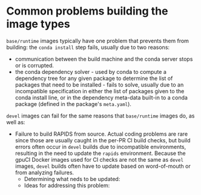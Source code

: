 # Common problems building the image types

`base/runtime` images typically have one problem that prevents them from building: the `conda install` step fails, usually due to two reasons:

- communication between the build machine and the conda server stops or is corrupted.
- the conda dependency solver - used by conda to compute a dependency tree for any given package to determine the list of packages that need to be installed - fails to solve, usually due to an incompatible specification in either the list of packages given to the conda install line, or in the dependency meta-data built-in to a conda package (defined in the package's `meta.yaml`).

`devel` images can fail for the same reasons that `base/runtime` images do, as well as:

- Failure to build RAPIDS from source. Actual coding problems are rare since those are usually caught in the per-PR CI build checks, but build errors often occur in `devel` builds due to incompatible environments, resulting in the need to update the `rapids` environment. Because the gpuCI Docker images used for CI checks are not the same as `devel` images, `devel` builds often have to update based on word-of-mouth or from analyzing failures.
  - Determining what neds to be updated:
  - Ideas for addressing this problem:
